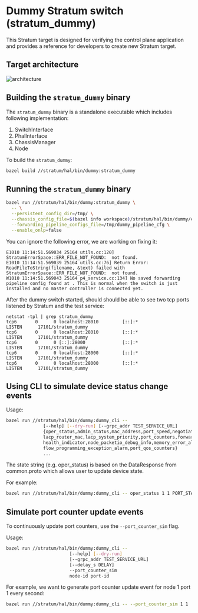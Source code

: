 <!--
Copyright 2018-present Open Networking Foundation

SPDX-License-Identifier: Apache-2.0
-->

Dummy Stratum switch (stratum_dummy)
====

This Stratum target is designed for verifying the control plane application and provides a reference for developers to create new Stratum target.

## Target architecture
![architecture](arch.svg)

## Building the `stratum_dummy` binary

The `stratum_dummy` binary is a standalone executable which includes following implementation:

1. SwitchInterface
2. PhalInterface
3. ChassisManager
4. Node

To build the `stratum_dummy`:

```bash
bazel build //stratum/hal/bin/dummy:stratum_dummy
```

## Running the `stratum_dummy` binary

```bash
bazel run //stratum/hal/bin/dummy:stratum_dummy \
  -- \
  --persistent_config_dir=/tmp/ \
  --chassis_config_file=$(bazel info workspace)/stratum/hal/bin/dummy/chassis_config.pb.txt \
  --forwarding_pipeline_configs_file=/tmp/dummy_pipeline_cfg \
  --enable_onlp=false
```

You can ignore the following error, we are working on fixing it:

```
E1010 11:14:51.569034 25164 utils.cc:120] StratumErrorSpace::ERR_FILE_NOT_FOUND:  not found.
E1010 11:14:51.569039 25164 utils.cc:76] Return Error: ReadFileToString(filename, &text) failed with StratumErrorSpace::ERR_FILE_NOT_FOUND:  not found.
W1010 11:14:51.569043 25164 p4_service.cc:134] No saved forwarding pipeline config found at . This is normal when the switch is just installed and no master controller is connected yet.
```

After the dummy switch started, should should be able to see two tcp ports listened by Stratum and the test service:

```
netstat -tpl | grep stratum_dummy
tcp6       0      0 localhost:28010         [::]:*                  LISTEN      17101/stratum_dummy
tcp6       0      0 localhost:28010         [::]:*                  LISTEN      17101/stratum_dummy
tcp6       0      0 [::]:28000              [::]:*                  LISTEN      17101/stratum_dummy
tcp6       0      0 localhost:28000         [::]:*                  LISTEN      17101/stratum_dummy
tcp6       0      0 localhost:28000         [::]:*                  LISTEN      17101/stratum_dummy
```

## Using CLI to simulate device status change events

Usage:

```bash
bazel run //stratum/hal/bin/dummy:dummy_cli --
              [--help] [--dry-run] [--grpc_addr TEST_SERVICE_URL]
              {oper_status,admin_status,mac_address,port_speed,negotiated_port_speed,
              lacp_router_mac,lacp_system_priority,port_counters,forwarding_viability,
              health_indicator,node_packetio_debug_info,memory_error_alarm,
              flow_programming_exception_alarm,port_qos_counters}
              ...
```

The state string (e.g. oper_status) is based on the DataResponse from common.proto which allows user to update device state.

For example:

```bash
bazel run //stratum/hal/bin/dummy:dummy_cli -- oper_status 1 1 PORT_STATE_DOWN
```

## Simulate port counter update events

To continuously update port counters, use the `--port_counter_sim` flag.

Usage:
```bash
bazel run //stratum/hal/bin/dummy:dummy_cli --
                        [--help] [--dry-run]
                        [--grpc_addr TEST_SERVICE_URL]
                        [--delay_s DELAY]
                        --port_counter_sim
                        node-id port-id
```

For example, we want to generate port counter update event for node 1 port 1 every second:

```bash
bazel run //stratum/hal/bin/dummy:dummy_cli -- --port_counter_sim 1 1
```
